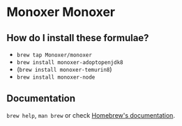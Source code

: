 # Monoxer Monoxer

## How do I install these formulae?

* `brew tap Monoxer/monoxer`
* `brew install monoxer-adoptopenjdk8`
* (`brew install monoxer-temurin8`)
* `brew install monoxer-node`

## Documentation

`brew help`, `man brew` or check [Homebrew's documentation](https://docs.brew.sh).
